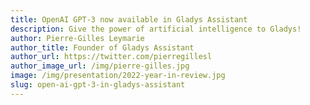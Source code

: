 ```yaml
---
title: OpenAI GPT-3 now available in Gladys Assistant
description: Give the power of artificial intelligence to Gladys!
author: Pierre-Gilles Leymarie
author_title: Founder of Gladys Assistant
author_url: https://twitter.com/pierregillesl
author_image_url: /img/pierre-gilles.jpg
image: /img/presentation/2022-year-in-review.jpg
slug: open-ai-gpt-3-in-gladys-assistant
---
```


